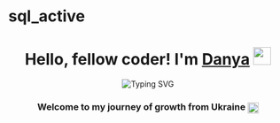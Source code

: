 # sql_active
<h1 align="center">Hello, fellow coder! I'm <a href="https://daniilshat.ru/" target="_blank">Danya</a> 
<img src="https://github.com/blackcater/blackcater/raw/main/images/Hi.gif" height="32"/></h1>

<p align="center">
  <img src="https://readme-typing-svg.herokuapp.com?font=Fira+Code&weight=800&size=25&pause=1000&color=F751A0&background=FFFFFF00&width=435&lines=__Computer+science+student" alt="Typing SVG" />
</p>


<h3 align="center">Welcome to my journey of growth from Ukraine <img src="https://flagcdn.com/ua.svg" alt="Ukraine" style="height:20px; vertical-align:middle;" />
